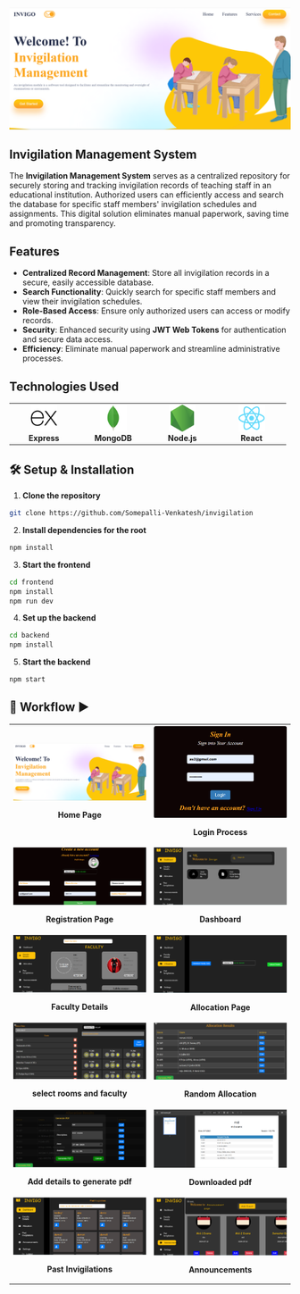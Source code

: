 <div align="center">
  <img src="./ScreenShots/home.png" alt="IMS Logo" width="1200" />
</div>

## Invigilation Management System

The **Invigilation Management System** serves as a centralized repository for securely storing and tracking invigilation records of teaching staff in an educational institution. Authorized users can efficiently access and search the database for specific staff members' invigilation schedules and assignments. This digital solution eliminates manual paperwork, saving time and promoting transparency.

## Features
- **Centralized Record Management**: Store all invigilation records in a secure, easily accessible database.
- **Search Functionality**: Quickly search for specific staff members and view their invigilation schedules.
- **Role-Based Access**: Ensure only authorized users can access or modify records.
- **Security**: Enhanced security using **JWT Web Tokens** for authentication and secure data access.
- **Efficiency**: Eliminate manual paperwork and streamline administrative processes.

## Technologies Used
<table align="center">
  <tr>
    <td align="center" width="110">
      <img src="https://raw.githubusercontent.com/devicons/devicon/master/icons/express/express-original.svg" width="48" height="48" alt="Express" />
      <br><strong>Express</strong>
    </td>
    <td align="center" width="110">
      <img src="https://raw.githubusercontent.com/devicons/devicon/master/icons/mongodb/mongodb-original.svg" width="48" height="48" alt="MongoDB" />
      <br><strong>MongoDB</strong>
    </td>
     <td align="center" width="110">
      <img src="https://raw.githubusercontent.com/devicons/devicon/master/icons/nodejs/nodejs-original.svg" width="48" height="48" alt="Node.js" />
      <br><strong>Node.js</strong>
    </td>
    <td align="center" width="110">
      <img src="https://raw.githubusercontent.com/devicons/devicon/master/icons/react/react-original.svg" width="48" height="48" alt="React" />
      <br><strong>React</strong>
    </td>
  </tr>
</table>

## 🛠 Setup & Installation

1. **Clone the repository**
```bash
git clone https://github.com/Somepalli-Venkatesh/invigilation
```

2. **Install dependencies for the root**
```bash
npm install
```
3. **Start the frontend**
```bash
cd frontend
npm install
npm run dev
```

4. **Set up the backend**
```bash
cd backend
npm install
```

5. **Start the backend**
```bash
npm start
```

## 📸 Workflow ▶

<table>
  <tr>
    <td width="50%" align="center">
      <img src="./ScreenShots/home.png" alt="Landing Page" />
      <p><strong>Home Page</strong></p>
    </td>
    <td width="50%" align="center">
      <img src="./ScreenShots/Signin.png" alt="Login Process" />
      <p><strong>Login Process</strong></p>
    </td>
  </tr>
  <tr>
    <td width="50%" align="center">
      <img src="./ScreenShots/Signup.png" alt="Registration Page" />
      <p><strong>Registration Page</strong></p>
    </td>
    <td width="50%" align="center">
      <img src="./ScreenShots/Dashboard.png" alt="Dashboard Overview" />
      <p><strong>Dashboard</strong></p>
    </td>
  </tr>
  <tr>
    <td width="50%" align="center">
      <img src="./ScreenShots/faculty.png" alt="Real-time Chat Interface" />
      <p><strong>Faculty Details</strong></p>
    </td>
    <td width="50%" align="center">
      <img src="./ScreenShots/Allocation.png" alt="Group Creation Page" />
      <p><strong>Allocation Page</strong></p>
    </td>
  </tr>
  <tr>
    <td width="50%" align="center">
      <img src="./ScreenShots/select.png" alt="Admin Panel - User Management" />
      <p><strong>select rooms and faculty</strong></p>
    </td>
    <td width="50%" align="center">
      <img src="./ScreenShots/details.png" alt="Admin Panel - Content Management" />
      <p><strong>Random Allocation</strong></p>
    </td>
  </tr>
 <tr>
    <td width="50%" align="center">
      <img src="./ScreenShots/generate.png" alt="Custom Themes Settings" />
      <p><strong>Add details to generate pdf</strong></p>
    </td>
    <td width="50%" align="center">
      <img src="./ScreenShots/pdf.png" alt="AI Assistance Integration" />
      <p><strong>Downloaded pdf</strong></p>
    </td>
  </tr>
   <tr>
    <td width="50%" align="center">
      <img src="./ScreenShots/past.png" alt="Custom Themes Settings" />
      <p><strong>Past Invigilations</strong></p>
    </td>
    <td width="50%" align="center">
      <img src="./ScreenShots/announce.png" alt="AI Assistance Integration" />
      <p><strong>Announcements</strong></p>
    </td>
  </tr>
</table>



